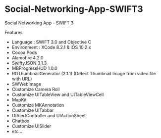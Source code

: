# Social-Networking-App-SWIFT3
Social Networking App - SWIFT 3

Features

- Language : SWIFT 3.0 and Objective C
- Environment : XCode 8.2.1 & iOS 10.2.x
- Cocoa Pods
- Alamofire 4.2.0
- SwiftyJSON 3.1.3
- MBProgressHUD 1.0.0
- ROThumbnailGenerator (2.1.1) (Detect Thumbnail Image from video file with URL)
- SWWebImage
- Customize Camera Roll
- Customize UITableView and UITableViewCell
- MapKit
- Customize MKAnnotation
- Customize UITabbar
- UIAlertController and UIActionSheet
- Chatbox
- Customize UISlider
- etc...
